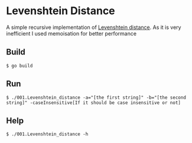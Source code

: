 Levenshtein Distance
======================

A simple recursive implementation of [Levenshtein distance](https://en.wikipedia.org/wiki/Levenshtein_distance).
As it is very inefficient I used memoisation for better performance

## Build

```
$ go build
```

## Run

```
$ ./001.Levenshtein_distance -a="[the first string]" -b="[the second string]" -caseInsensitive[If it should be case insensitive or not]
```

## Help
```
$ ./001.Levenshtein_distance -h
```
